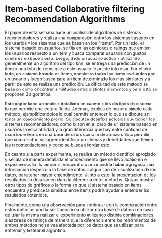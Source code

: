 Item-based Collaborative filtering Recommendation Algorithms
=============

El paper de esta semana hace un analisis de algoritmos de sistemas recomendadores y realiza una comparasión entro los sistemas basados en los usarios y los sistemas que se basan en los "items". Por un lado, el sistema basado en usuarios, se fija en las opiniones o ratings que emiten los usuarios respecto a un item y busca comparar usuarios con gustos similares en base a esto. Luego, dado un usuario activo y utilizando generalmente un algoritmo del tipo knn, se entrega una predicción de un item o una lista de items que a este usuario le puede interesar. Por el otro lado, un sistema basado en items, considera todos los items evaluados por un usuario y luego busca para un item determinado los más similares y a partir de esto se realiza una predicción. La dificultad de este metodo se basa en como encontrar similitudes entre distintos elementos y para esto se proponen 3 algoritmos.

Este paper hace un analisis detallado en cuanto a los dis tipos de sistema, lo que permite una lectura fluida. Además, explica de manera simple cada método, ejemplificandolos lo cual permite entender lo que se discute sin tener un conocimiento previo. Se discuten desafios actuales que tienen los sistemas recomendadores, como lo son en el caso de un sistema basado en usuarios la escalabilidad y la gran diferencia que hay entre cantidad de usuarios e items en una base de datos como la de amazon. Esto permite, que como lector, se logren identificar problemas y debelidades que tienen las recomendaciones y como se busca abordar esto.

En cuanto a la parte experimenta, se realiza un método cientifico apropiado y señala de manera detallada el procedimiento que se llevó acabo en el experimento. En lo personal, encuentro que se podría haber agregado más información respecto a la base de datos o algun tipo de visualización de los datos, para tener mayor entendimiento. Junto a esto, la presentación de los resultados no deja tan en claro la diferencia entre metodos. Quizas mostrar otros tipos de gráficos o la forma en que el sistema basado en items encuentra y predice la similitud entre items podría ayudar a entender los resultados obtenidos.

Finalmente, como una observación para continuar con la comparación entre estos métodos podría ser buena idea utilizar otra base de datos o en caso de usar la misma realizar el experimento utilizando distinta combinaciones aleatoreas de ratings de manera que la diferencia entre los rendimientos de ambos metodos no se vea afectada por los datos que se utilizan para entrenar y testear el algoritmo.




